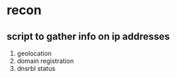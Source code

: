 # recon
## script to gather info on ip addresses
1. geolocation
2. domain registration
3. dnsrbl status
